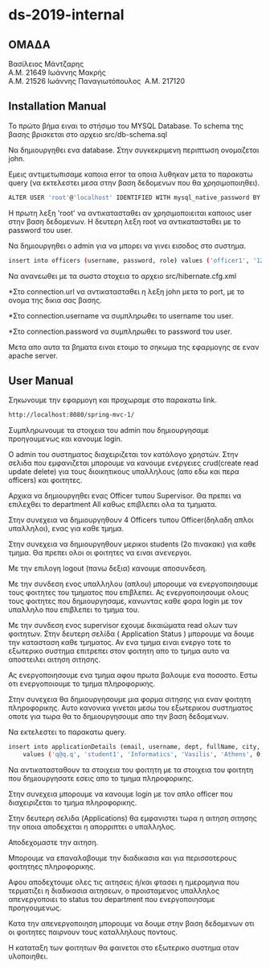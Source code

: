 # ds-2019-internal

## ΟΜΑΔΑ

Βασίλειος Μάντζαρης  
​Α.Μ. 21649
Ιωάννης ​​Μακρής  
​Α.Μ. 21526 
Ιωάννης Παναγιωτόπουλος ​
Α.Μ. 217120

## Installation Manual

Το πρώτο βήμα ειναι το στήσιμο του MYSQL Database.
Το schema της βασης βρισκεται στο αρχειο src/db-schema.sql

Να δημιουργηθει ενα database. Στην συγκεκριμενη περιπτωση ονομαζεται john.

Εμεις αντιμετωπισαμε καποια error τα οποια λυθηκαν μετα το παρακατω query (να εκτελεστει μεσα στην βαση δεδομενων που θα χρησιμοποιηθει).

```bash
ALTER USER 'root'@'localhost' IDENTIFIED WITH mysql_native_password BY 'root';
```

Η πρωτη λεξη 'root' να αντικατασταθει αν χρησιμοποιειται καποιος user στην βαση δεδομενων. Η δευτερη λεξη root να αντικατασταθει με το password του user.

Να δημιουργηθει ο admin για να μπορει να γινει εισοδος στο συστημα.

```bash
insert into officers (username, password, role) values ('officer1', '1234', 'Admin');
```
Να ανανεωθει με τα σωστα στοχεια το αρχειο src/hibernate.cfg.xml 

*Στο connection.url να αντικατασταθει η λεξη john μετα το port, με το ονομα της δικια σας βασης.

*Στο connection.username να συμπληρωθει το username του user.

*Στο connection.password να συμπληρωθει το password του user.

Μετα απο αυτα τα βηματα ειναι ετοιμο το σηκωμα της εφαρμογης σε εναν apache server.

## User Manual

Σηκωνουμε την εφαρμογη και προχωραμε στο παρακατω link.

```bash
http://localhost:8080/spring-mvc-1/
```

Συμπληρωνουμε τα στοιχεια του admin που δημιουργησαμε προηγουμενως και κανουμε login.

Ο admin του συστηματος διαχειριζεται τον κατάλογο χρηστών. Στην σελιδα που εμφανιζεται μπορουμε να κανουμε ενεργειες crud(create read update 
delete) για τους διοικητικους υπαλληλους (απο εδω και περα officers) και φοιτητες.

Αρχικα να δημιουργηθει ενας Officer τυπου Supervisor. Θα πρεπει να επιλεχθει το department All καθως επιβλεπει ολα τα τμηματα.

Στην συνεχεια να δημιουργηθουν 4 Officers τυπου Officer(δηλαδη απλοι υπαλληλοι), ενας για καθε τμημα.

Στην συνεχεια να δημιουργηθουν μερικοι students (2ο πινακακι) για καθε τμημα. Θα πρεπει ολοι οι φοιτητες να ειναι ανενεργοι.

Με την επιλογη logout (πανω δεξια) κανουμε αποσυνδεση.

Με την συνδεση ενος υπαλληλου (απλου) μπορουμε να ενεργοποιησουμε τους φοιτητες του τμηματος που επιβλεπει. Ας ενεργοποιησουμε ολους τους φοιτητες που δημιουργησαμε, κανωντας καθε φορα login με τον υπαλληλο που επιβλεπει το τμημα του.

Με την συνδεση ενος supervisor εχουμε δικαιώματα read ολων των φοιτητων. Στην δευτερη σελίδα ( Application Status ) μπορουμε να δουμε την κατασταση καθε τμηματος. Αν ενα τμημα ειναι ενεργο τοτε το εξωτερικο συστημα επιτρεπει στον φοιτητη απο το τμημα αυτο να αποστειλει αιτηση σιτησης.

Ας ενεργοποιησουμε ενα τμημα αφου πρωτα βαλουμε ενα ποσοστο. Εστω οτι ενεργοποιουμε το τμημα πληροφορικης.

Στην συνεχεια θα δημιουργησουμε μια φορμα σιτησης για εναν φοιτητη πληροφορικης. Αυτο κανονικα γινεται μεσω του εξωτερικου συστηματος οποτε για τωρα θα το δημιουργησουμε απο την βαση δεδομενων.

Να εκτελεστει το παρακατω query.

```bash
insert into applicationDetails (email, username, dept, fullName, city, income, familyIncome, parent1_employmentStatus, parent2_employmentStatus, siblingsStudents)
	values ('q@q.q', 'student1', 'Informatics', 'Vasilis', 'Athens', 0, '20000', 'emp', 'emp', 1);
```

Να αντικατασταθουν τα στοιχεια του φοιτητη με τα στοιχεια του φοιτητη που δημιουργησατε εσεις απο το τμημα πληροφορικης.

Στην συνεχεια μπορουμε να κανουμε login με τον απλο officer που διαχειριζεται το τμημα πληροφορικης.

Στην δευτερη σελιδα (Applications) θα εμφανιστει τωρα η αιτηση σιτησης την οποια αποδεχεται η απορριπτει ο υπαλληλος.

Αποδεχομαστε την αιτηση.

Μπορουμε να επαναλαβουμε την διαδικασια και για περισσοτερους φοιτητηες πληροφορικης.

Αφου αποδεχτουμε ολες τις αιτησεις ή/και φτασει η ημερομηνια που τερματιζει η διαδικασια αιτησεων, ο προισταμενος υπαλληλος απενεργοποιει το status του department που ενεργοποιησαμε προηγουμενως.

Κατα την απενεργοποιηση μπορουμε να δουμε στην βαση δεδομενων οτι οι φοιτητες παιρνουν τους καταλληλους ποντους.

Η καταταξη των φοιτητων θα φαινεται στο εξωτερικο συστημα οταν υλοποιηθει.
